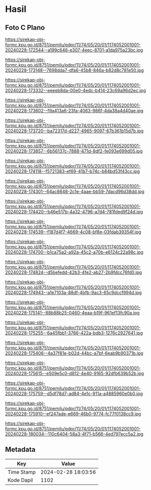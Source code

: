 # Hasil

## Foto C Plano

https://sirekap-obj-formc.kpu.go.id/8751/pemilu/pdpr/11/74/05/20/01/1174052001001-20240228-172544--a199c646-e307-4eec-8701-a1da975a23bc.jpg

https://sirekap-obj-formc.kpu.go.id/8751/pemilu/pdpr/11/74/05/20/01/1174052001001-20240228-173148--7698dda7-dfa6-45b8-846a-b82d8c781e50.jpg

https://sirekap-obj-formc.kpu.go.id/8751/pemilu/pdpr/11/74/05/20/01/1174052001001-20240228-173332--eeeeb8da-00e0-4edc-b414-23c69a96d2ec.jpg

https://sirekap-obj-formc.kpu.go.id/8751/pemilu/pdpr/11/74/05/20/01/1174052001001-20240228-173602--f9a413a6-23fa-4063-986f-4da38a4d40ae.jpg

https://sirekap-obj-formc.kpu.go.id/8751/pemilu/pdpr/11/74/05/20/01/1174052001001-20240228-173720--ba72317d-d227-4965-9097-67b361b15d7b.jpg

https://sirekap-obj-formc.kpu.go.id/8751/pemilu/pdpr/11/74/05/20/01/1174052001001-20240228-173857--6b56137c-7888-471d-8df2-fe093e699d05.jpg

https://sirekap-obj-formc.kpu.go.id/8751/pemilu/pdpr/11/74/05/20/01/1174052001001-20240228-174118--f5721383-ef69-41b7-b74c-b84bd53f43cc.jpg

https://sirekap-obj-formc.kpu.go.id/8751/pemilu/pdpr/11/74/05/20/01/1174052001001-20240228-174301--64ac8648-2c1e-4aae-bb59-7dacd96d38dd.jpg

https://sirekap-obj-formc.kpu.go.id/8751/pemilu/pdpr/11/74/05/20/01/1174052001001-20240228-174420--b46e517b-4a32-4796-a7d4-781fded9f24d.jpg

https://sirekap-obj-formc.kpu.go.id/8751/pemilu/pdpr/11/74/05/20/01/1174052001001-20240228-174539--f187d4f7-4669-4c08-bf8e-03fdab39354f.jpg

https://sirekap-obj-formc.kpu.go.id/8751/pemilu/pdpr/11/74/05/20/01/1174052001001-20240228-174700--b1ca75a2-a92a-45c2-a70b-e6124c22a98c.jpg

https://sirekap-obj-formc.kpu.go.id/8751/pemilu/pdpr/11/74/05/20/01/1174052001001-20240228-174824--d5befedd-42b3-4fe2-ab27-2b9fdcc76fd0.jpg

https://sirekap-obj-formc.kpu.go.id/8751/pemilu/pdpr/11/74/05/20/01/1174052001001-20240228-174943--a1e7103a-88df-4bfb-9ac3-65c9dccf994d.jpg

https://sirekap-obj-formc.kpu.go.id/8751/pemilu/pdpr/11/74/05/20/01/1174052001001-20240228-175141--88b88b25-0460-4eaa-b19f-961ef13fc90a.jpg

https://sirekap-obj-formc.kpu.go.id/8751/pemilu/pdpr/11/74/05/20/01/1174052001001-20240228-175255--6a45fbb1-3766-422a-bdb3-1276c2927641.jpg

https://sirekap-obj-formc.kpu.go.id/8751/pemilu/pdpr/11/74/05/20/01/1174052001001-20240228-175406--4a37f81e-b02d-44bc-a7bf-6eab9b90371b.jpg

https://sirekap-obj-formc.kpu.go.id/8751/pemilu/pdpr/11/74/05/20/01/1174052001001-20240228-175615--e509e5c0-d812-4e40-9165-92dfb639b52b.jpg

https://sirekap-obj-formc.kpu.go.id/8751/pemilu/pdpr/11/74/05/20/01/1174052001001-20240228-175759--d5df78d7-ad84-4e1c-911a-a4885960e0b0.jpg

https://sirekap-obj-formc.kpu.go.id/8751/pemilu/pdpr/11/74/05/20/01/1174052001001-20240228-175910--ef247ade-e669-46b0-9774-fc77f0138cc9.jpg

https://sirekap-obj-formc.kpu.go.id/8751/pemilu/pdpr/11/74/05/20/01/1174052001001-20240228-180034--110c6404-58a3-4f71-b566-4ed797ecc5a2.jpg


## Metadata

| Key        | Value               |
| ---------- | ------------------- |
| Time Stamp | 2024-02-28 18:03:56 |
| Kode Dapil | 1102                |



